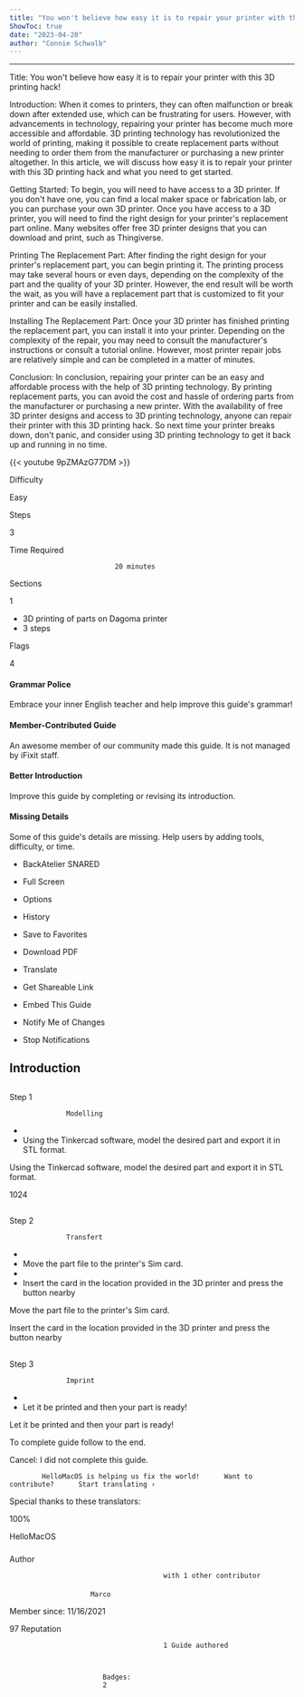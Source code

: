 ```yaml
---
title: "You won't believe how easy it is to repair your printer with this 3D printing hack!"
ShowToc: true 
date: "2023-04-20"
author: "Connie Schwalb"
---
```

*****
Title: You won't believe how easy it is to repair your printer with this 3D printing hack!

Introduction:
When it comes to printers, they can often malfunction or break down after extended use, which can be frustrating for users. However, with advancements in technology, repairing your printer has become much more accessible and affordable. 3D printing technology has revolutionized the world of printing, making it possible to create replacement parts without needing to order them from the manufacturer or purchasing a new printer altogether. In this article, we will discuss how easy it is to repair your printer with this 3D printing hack and what you need to get started.

Getting Started:
To begin, you will need to have access to a 3D printer. If you don't have one, you can find a local maker space or fabrication lab, or you can purchase your own 3D printer. Once you have access to a 3D printer, you will need to find the right design for your printer's replacement part online. Many websites offer free 3D printer designs that you can download and print, such as Thingiverse.

Printing The Replacement Part:
After finding the right design for your printer's replacement part, you can begin printing it. The printing process may take several hours or even days, depending on the complexity of the part and the quality of your 3D printer. However, the end result will be worth the wait, as you will have a replacement part that is customized to fit your printer and can be easily installed.

Installing The Replacement Part:
Once your 3D printer has finished printing the replacement part, you can install it into your printer. Depending on the complexity of the repair, you may need to consult the manufacturer's instructions or consult a tutorial online. However, most printer repair jobs are relatively simple and can be completed in a matter of minutes.

Conclusion:
In conclusion, repairing your printer can be an easy and affordable process with the help of 3D printing technology. By printing replacement parts, you can avoid the cost and hassle of ordering parts from the manufacturer or purchasing a new printer. With the availability of free 3D printer designs and access to 3D printing technology, anyone can repair their printer with this 3D printing hack. So next time your printer breaks down, don't panic, and consider using 3D printing technology to get it back up and running in no time.

{{< youtube 9pZMAzG77DM >}} 







Difficulty
 



Easy         
 








Steps
 
3
 



Time Required
 

                              20 minutes            
 


Sections
 
1
 
- 3D printing of parts on Dagoma printer
 - 3 steps

 




Flags
 
4
 
#### Grammar Police
 
Embrace your inner English teacher and help improve this guide's grammar!
 
#### Member-Contributed Guide
 
An awesome member of our community made this guide. It is not managed by iFixit staff.
 
#### Better Introduction
 
Improve this guide by completing or revising its introduction.
 
#### Missing Details
 
Some of this guide's details are missing. Help users by adding tools, difficulty, or time.
 
- BackAtelier SNARED
 - Full Screen
 - Options

 
- History
 - Save to Favorites
 - Download PDF
 - Translate
 - Get Shareable Link
 - Embed This Guide
 - Notify Me of Changes
 - Stop Notifications

 
## Introduction
 
## 

Step 1

                  Modelling               


 
- 
 - Using the Tinkercad software, model the desired part and export it in STL format.

 
Using the Tinkercad software, model the desired part and export it in STL format.
 
1024
 
## 

Step 2

                  Transfert               


 
- 
 - Move the part file to the printer's Sim card.
 - 
 - Insert the card in the location provided in the 3D printer and press the button nearby

 
Move the part file to the printer's Sim card.
 
Insert the card in the location provided in the 3D printer and press the button nearby
 
## 

Step 3

                  Imprint               


 
- 
 - Let it be printed and then your part is ready!

 
Let it be printed and then your part is ready!
 
To complete guide follow to the end.
 

Cancel: I did not complete this guide.

 


 

            HelloMacOS is helping us fix the world!      Want to contribute?      Start translating › 

 
Special thanks to these translators: 
 
100%
 
HelloMacOS
 
### 
Author

 

                                          with 1 other contributor 
 
#### 

                        Marco                     

 
Member since: 11/16/2021
 
97 Reputation
 

                                          1 Guide authored                  
 


                           Badges:
                           2


 




